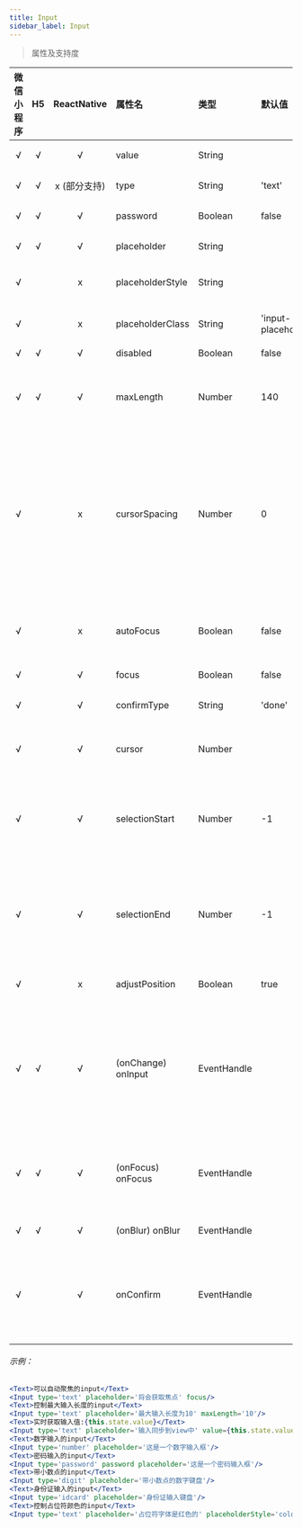 ```yaml
---
title: Input
sidebar_label: Input
---
```



> 属性及支持度

| 微信小程序 | H5 | ReactNative| 属性名 | 类型 | 默认值 | 说明 |
| :-: | :-: | :-: | :- | :- | :- | :- |
| √ | √ | √ | value             | String      |        | 输入框的初始内容   |
| √ | √ | x (部分支持) | type              | String      | 'text' | input 的类型    |
| √ | √ | √ | password          | Boolean       | false | 是否是密码类型 |
| √ | √ | √ | placeholder       | String      |        | 输入框为空时占位符    |
| √ |   | x | placeholderStyle | String      |        | 指定 placeholder 的样式    |
| √ |   | x | placeholderClass | String      | 'input-placeholder' | 指定 placeholder 的样式类  |
| √ | √ | √ | disabled          | Boolean     |  false  | 是否禁用 |
| √ | √ | √ | maxLength         | Number      |  140  | 最大输入长度，设置为 -1 的时候不限制最大长度      |
| √ |   | x | cursorSpacing    | Number      |  0  | 指定光标与键盘的距离，单位 px 。取 input 距离底部的距离和 cursor-spacing 指定的距离的最小值作为光标与键盘的距离 |
| √ |   | x | autoFocus        | Boolean     | false | (即将废弃，请直接使用 focus )自动聚焦，拉起键盘 |
| √ |   | √ | focus             | Boolean     | false  | 获取焦点 |
| √ |   | √ | confirmType      | String      |  'done' | 设置键盘右下角按钮的文字   |
| √ |   | √ | cursor            | Number      |        | 指定 focus 时的光标位置  |
| √ |   | √ | selectionStart   | Number      |  -1 | 光标起始位置，自动聚集时有效，需与 selection-end 搭配使用   |
| √ |   | √ | selectionEnd     | Number      |  -1  | 光标结束位置，自动聚集时有效，需与 selection-start 搭配使用   |
| √ |   | x | adjustPosition   | Boolean     | true  | 键盘弹起时，是否自动上推页面  |
| √ | √ | √ | (onChange) onInput   | EventHandle | | 当键盘输入时，触发 input 事件，处理函数可以直接 return 一个字符串，将替换输入框的内容。  |
| √ | √ | √ | (onFocus)  onFocus | EventHandle |        | 输入框聚焦时触发，height 参数在基础库 1.9.90 起支持    |
| √ | √ | √ | (onBlur)   onBlur | EventHandle |        | 输入框失去焦点时触发  |
| √ |   | √ |  onConfirm       | EventHandle |        | 点击完成按钮时触发。H5版中目前需借用[Form组件](form.html)的`onSubmit`事件来替代   |

###### 示例：
```jsx
<Text>可以自动聚焦的input</Text>
<Input type='text' placeholder='将会获取焦点' focus/>
<Text>控制最大输入长度的input</Text>
<Input type='text' placeholder='最大输入长度为10' maxLength='10'/>
<Text>实时获取输入值:{this.state.value}</Text>
<Input type='text' placeholder='输入同步到view中' value={this.state.value} onInput={this.onInput}/>
<Text>数字输入的input</Text>
<Input type='number' placeholder='这是一个数字输入框'/>
<Text>密码输入的input</Text>
<Input type='password' password placeholder='这是一个密码输入框'/>
<Text>带小数点的input</Text>
<Input type='digit' placeholder='带小数点的数字键盘'/>
<Text>身份证输入的input</Text>
<Input type='idcard' placeholder='身份证输入键盘'/>
<Text>控制占位符颜色的input</Text>
<Input type='text' placeholder='占位符字体是红色的' placeholderStyle='color:red'/>
```
